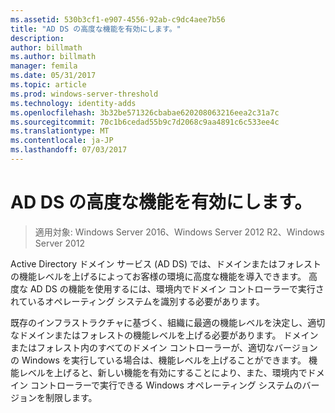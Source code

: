 ```yaml
---
ms.assetid: 530b3cf1-e907-4556-92ab-c9dc4aee7b56
title: "AD DS の高度な機能を有効にします。"
description: 
author: billmath
ms.author: billmath
manager: femila
ms.date: 05/31/2017
ms.topic: article
ms.prod: windows-server-threshold
ms.technology: identity-adds
ms.openlocfilehash: 3b32be571326cbabae620208063216eea2c31a7c
ms.sourcegitcommit: 70c1b6cedad55b9c7d2068c9aa4891c6c533ee4c
ms.translationtype: MT
ms.contentlocale: ja-JP
ms.lasthandoff: 07/03/2017
---
```

# <a name="enabling-advanced-features-for-ad-ds"></a>AD DS の高度な機能を有効にします。

>適用対象: Windows Server 2016、Windows Server 2012 R2、Windows Server 2012

Active Directory ドメイン サービス (AD DS) では、ドメインまたはフォレストの機能レベルを上げるによってお客様の環境に高度な機能を導入できます。 高度な AD DS の機能を使用するには、環境内でドメイン コントローラーで実行されているオペレーティング システムを識別する必要があります。   
  
既存のインフラストラクチャに基づく、組織に最適の機能レベルを決定し、適切なドメインまたはフォレストの機能レベルを上げる必要があります。 ドメインまたはフォレスト内のすべてのドメイン コントローラーが、適切なバージョンの Windows を実行している場合は、機能レベルを上げることができます。 機能レベルを上げると、新しい機能を有効にすることにより、また、環境内でドメイン コントローラーで実行できる Windows オペレーティング システムのバージョンを制限します。  
        
  


